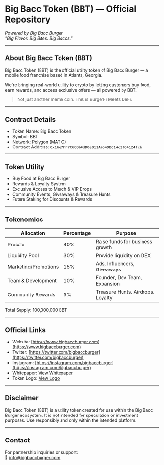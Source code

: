 # Big Bacc Token (BBT) — Official Repository  
*Powered by Big Bacc Burger*  
*"Big Flavor. Big Bites. Big Baccs."*

---

## About Big Bacc Token (BBT)

Big Bacc Token (BBT) is the official utility token of Big Bacc Burger — a mobile food franchise based in Atlanta, Georgia.

We're bringing real-world utility to crypto by letting customers buy food, earn rewards, and access exclusive offers — all powered by BBT.

> Not just another meme coin. This is BurgerFi Meets DeFi.

---

## Contract Details

- Token Name: Big Bacc Token  
- Symbol: BBT  
- Network: Polygon (MATIC)  
- Contract Address: `0x16e7FF7C68Bb0dD0e811A7649BC14c23C4124fcb`

---

## Token Utility

- Buy Food at Big Bacc Burger
- Rewards & Loyalty System
- Exclusive Access to Merch & VIP Drops
- Community Events, Giveaways & Treasure Hunts
- Future Staking for Discounts & Rewards

---

## Tokenomics

| Allocation            | Percentage | Purpose                                   |
|----------------------|-------------|-------------------------------------------|
| Presale              | 40%         | Raise funds for business growth           |
| Liquidity Pool       | 30%         | Provide liquidity on DEX                  |
| Marketing/Promotions | 15%         | Ads, Influencers, Giveaways               |
| Team & Development   | 10%         | Founder, Dev Team, Expansion              |
| Community Rewards    | 5%          | Treasure Hunts, Airdrops, Loyalty         |

Total Supply: 100,000,000 BBT  

---

## Official Links

- Website: [https://www.bigbaccburger.com](https://www.bigbaccburger.com)
- Twitter: [https://twitter.com/bigbaccburger](https://twitter.com/bigbaccburger)
- Instagram: [https://instagram.com/bigbaccburger](https://instagram.com/bigbaccburger)
- Whitepaper: [View Whitepaper](./whitepaper.pdf)  
- Token Logo: [View Logo](./bbt-logo.png)

---

## Disclaimer

Big Bacc Token (BBT) is a utility token created for use within the Big Bacc Burger ecosystem. It is not intended for speculation or investment purposes. Use responsibly and only within the intended platform.

---

## Contact

For partnership inquiries or support:  
📧 info@bigbaccburger.com

